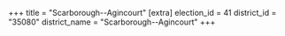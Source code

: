 +++
title = "Scarborough--Agincourt"
[extra]
election_id = 41
district_id = "35080"
district_name = "Scarborough--Agincourt"
+++
